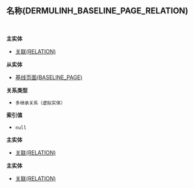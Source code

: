 ## 名称(DERMULINH_BASELINE_PAGE_RELATION) <!-- {docsify-ignore-all} -->



<br>
<p class="panel-title"><b>主实体</b></p>

* [关联(RELATION)](module/Base/relation)

<p class="panel-title"><b>从实体</b></p>

* [基线页面(BASELINE_PAGE)](module/Wiki/baseline_page)

<p class="panel-title"><b>关系类型</b></p>

* `多继承关系（虚拟实体）`

<p class="panel-title"><b>索引值</b></p>

* `null`

<p class="panel-title"><b>主实体</b></p>

* [关联(RELATION)](module/Base/relation)
<p class="panel-title"><b>主实体</b></p>

* [关联(RELATION)](module/Base/relation)